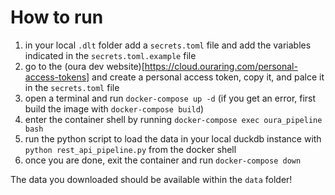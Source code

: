 # How to run 

1. in your local `.dlt` folder add a `secrets.toml` file and add the variables indicated in the `secrets.toml.example` file
2. go to the (oura dev website)[https://cloud.ouraring.com/personal-access-tokens] and create a personal access token, copy it, and palce it in the `secrets.toml` file
3. open a terminal and run `docker-compose up -d` (if you get an error, first build the image with `docker-compose build`)
3. enter the container shell by running `docker-compose exec oura_pipeline bash`
5. run the python script to load the data in your local duckdb instance with `python rest_api_pipeline.py` from the docker shell
6. once you are done, exit the container and run `docker-compose down`

The data you downloaded should be available within the `data` folder!